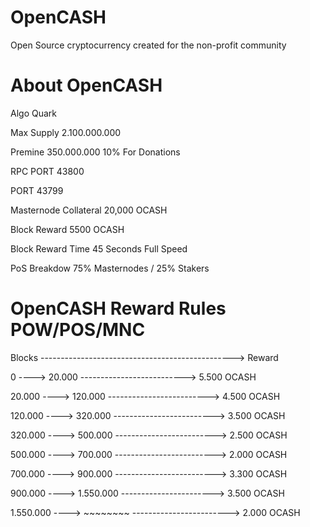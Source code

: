 # OpenCASH

Open Source cryptocurrency created for the non-profit community 

# About OpenCASH



Algo Quark

Max Supply 2.100.000.000

Premine 350.000.000   10% For Donations

RPC PORT 43800

PORT 43799

Masternode Collateral 20,000 OCASH

Block Reward 5500 OCASH

Block Reward Time 45 Seconds Full Speed

PoS Breakdow 75% Masternodes / 25% Stakers


# OpenCASH Reward Rules POW/POS/MNC

Blocks               ------------------------------------------------>             Reward

0                ---->              20.000 -------------------------->             5.500 OCASH

20.000           ---->              120.000 ------------------------->             4.500 OCASH

120.000          ---->              320.000 ------------------------->             3.500 OCASH

320.000          ---->              500.000 ------------------------->             2.500 OCASH

500.000          ---->              700.000 ------------------------->             2.000 OCASH

700.000          ---->              900.000 ------------------------->             3.300 OCASH

900.000          ---->              1.550.000 ----------------------->             3.500 OCASH

1.550.000        ---->              ~~~~~~~~ ------------------------>             2.000 OCASH   


